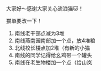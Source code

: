大家好～感谢大家关心流浪猫🐱！

猫单要改一下！

1. 南线老干部点减为3堆
2. 南线燕南园南部加一个点，放4堆粮
3. 北线校长楼点加2堆（有新的小猫
4. 南线的同学记得给幺鸡带一个罐头
5. 南线在老生物楼加一个点（给山岚